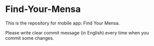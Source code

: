 # Find-Your-Mensa
This is the repository for mobile app: Find Your Mensa.

Please write clear commit message (in English) every time when you commit some changes.
